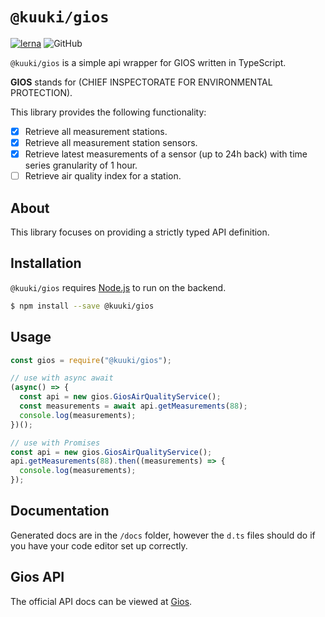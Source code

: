 # `@kuuki/gios`
[![lerna](https://img.shields.io/badge/maintained%20with-lerna-cc00ff.svg)](https://lerna.js.org/)
![GitHub](https://img.shields.io/github/license/dacturne/kuuki)

`@kuuki/gios` is a simple api wrapper for GIOS written in TypeScript.

**GIOS** stands for (CHIEF INSPECTORATE FOR ENVIRONMENTAL PROTECTION).

This library provides the following functionality:
  - [x] Retrieve all measurement stations.
  - [x] Retrieve all measurement station sensors.
  - [x] Retrieve latest measurements of a sensor (up to 24h back) with time series granularity of 1 hour.
  - [ ] Retrieve air quality index for a station.

## About
This library focuses on providing a strictly typed API definition.

## Installation

`@kuuki/gios` requires [Node.js](https://nodejs.org/) to run on the backend.

```sh
$ npm install --save @kuuki/gios
```

## Usage
```javascript
const gios = require("@kuuki/gios");

// use with async await
(async() => {
  const api = new gios.GiosAirQualityService();
  const measurements = await api.getMeasurements(88);
  console.log(measurements);
})();

// use with Promises
const api = new gios.GiosAirQualityService();
api.getMeasurements(88).then((measurements) => {
  console.log(measurements);
});
```

## Documentation
Generated docs are in the `/docs` folder, however the `d.ts` files should do if you have your code editor set up correctly.

## Gios API
The official API docs can be viewed at [Gios](https://powietrze.gios.gov.pl/pjp/content/api?lang=en).
